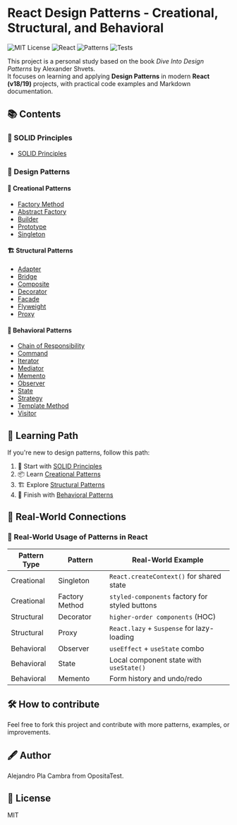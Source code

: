 # React Design Patterns - Creational, Structural, and Behavioral

![MIT License](https://img.shields.io/badge/license-MIT-green.svg)
![React](https://img.shields.io/badge/React-18%2B-61DAFB?logo=react)
![Patterns](https://img.shields.io/badge/Design%20Patterns-23%20Total-blueviolet)
![Tests](https://img.shields.io/badge/Tests-Coming%20Soon-yellow)

This project is a personal study based on the book *Dive Into Design Patterns* by Alexander Shvets.  
It focuses on learning and applying **Design Patterns** in modern **React (v18/19)** projects, with practical code examples and Markdown documentation.

## 📚 Contents

### 🧱 SOLID Principles

- [SOLID Principles](./docs/solid-principles.md)

### 🧩 Design Patterns

#### 🔨 Creational Patterns
- [Factory Method](./docs/creational/factory-method.md)
- [Abstract Factory](./docs/creational/abstract-factory.md)
- [Builder](./docs/creational/builder.md)
- [Prototype](./docs/creational/prototype.md)
- [Singleton](./docs/creational/singleton.md)

#### 🏗️ Structural Patterns
- [Adapter](./docs/structural/adapter.md)
- [Bridge](./docs/structural/bridge.md)
- [Composite](./docs/structural/composite.md)
- [Decorator](./docs/structural/decorator.md)
- [Facade](./docs/structural/facade.md)
- [Flyweight](./docs/structural/flyweight.md)
- [Proxy](./docs/structural/proxy.md)

#### 🔄 Behavioral Patterns
- [Chain of Responsibility](./docs/behavioral/chain-of-responsability.md)
- [Command](./docs/behavioral/command.md)
- [Iterator](./docs/behavioral/iterator.md)
- [Mediator](./docs/behavioral/mediator.md)
- [Memento](./docs/behavioral/memento.md)
- [Observer](./docs/behavioral/observer.md)
- [State](./docs/behavioral/state.md)
- [Strategy](./docs/behavioral/strategy.md)
- [Template Method](./docs/behavioral/template-method.md)
- [Visitor](./docs/behavioral/visitor.md)

## 👣 Learning Path

If you're new to design patterns, follow this path:

1. 🧱 Start with [SOLID Principles](./docs/solid-principles.md)
2. 📦 Learn [Creational Patterns](./docs/creational/README.md)
3. 🏗️ Explore [Structural Patterns](./docs/structural/README.md)
4. 🔄 Finish with [Behavioral Patterns](./docs/behavioral/README.md)

## 🧠 Real-World Connections

### 🔗 Real-World Usage of Patterns in React

| Pattern Type | Pattern          | Real-World Example                                  |
|--------------|------------------|-----------------------------------------------------|
| Creational   | Singleton        | `React.createContext()` for shared state            |
| Creational   | Factory Method   | `styled-components` factory for styled buttons      |
| Structural   | Decorator        | `higher-order components` (HOC)                     |
| Structural   | Proxy            | `React.lazy` + `Suspense` for lazy-loading          |
| Behavioral   | Observer         | `useEffect` + `useState` combo                      |
| Behavioral   | State            | Local component state with `useState()`             |
| Behavioral   | Memento          | Form history and undo/redo                          |

## 🛠️ How to contribute

Feel free to fork this project and contribute with more patterns, examples, or improvements.

## 🖋️ Author

Alejandro Pla Cambra from OpositaTest.

## 🌟 License

MIT